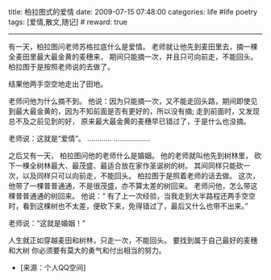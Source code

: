 title: 柏拉图式的爱情 
date: 2009-07-15 07:48:00
categories: life #life poetry
tags: [爱情,散文,随记]  # <!--more-->
reward: true

---

有一天，柏拉图问老师苏格拉底什么是爱情。
老师就让他先到麦田里去，摘一棵全麦田里最大最金黄的麦穗来，
期间只能摘一次，并且只可向前走，不能回头。
柏拉图于是按照老师说的去做了。

结果他两手空空地走出了田地。

<!--more-->

老师问他为什么摘不到。
他说：因为只能摘一次，又不能走回头路，期间即使见到最大最金黄的，因为不知前面是否有更好的，所以没有摘;
走到前面时，又发现总不及之前见到的好，
原来最大最金黄的麦穗早已错过了，于是什么也没摘。

老师说：这就是“爱情”。
…………
………………

之后又有一天，
柏拉图问他的老师什么是婚姻。
他的老师就叫他先到树林里，
砍下一棵全树林最大、最茂盛、最适合放在家作圣诞树的树。
其间同样只能砍一次，以及同样只可以向前走，不能回头。
柏拉图于是照着老师的话去做。
这次，他带了一棵普普通通，不是很茂盛，亦不算太差的树回来。
老师问他，怎么带这棵普普通通的树回来。
他说：“
有了上一次经验，当我走到大半路程还两手空空时，看到这棵树也不太差，便砍下来，免得错过了，最后又什么也带不出来。”

老师说：“这就是婚姻！”



人生就正如穿越麦田和树林，只走一次，不能回头。
要找到属于自己最好的麦穗和大树
你必须要有莫大的勇气和付出相当的努力。


- [来源：个人QQ空间]
